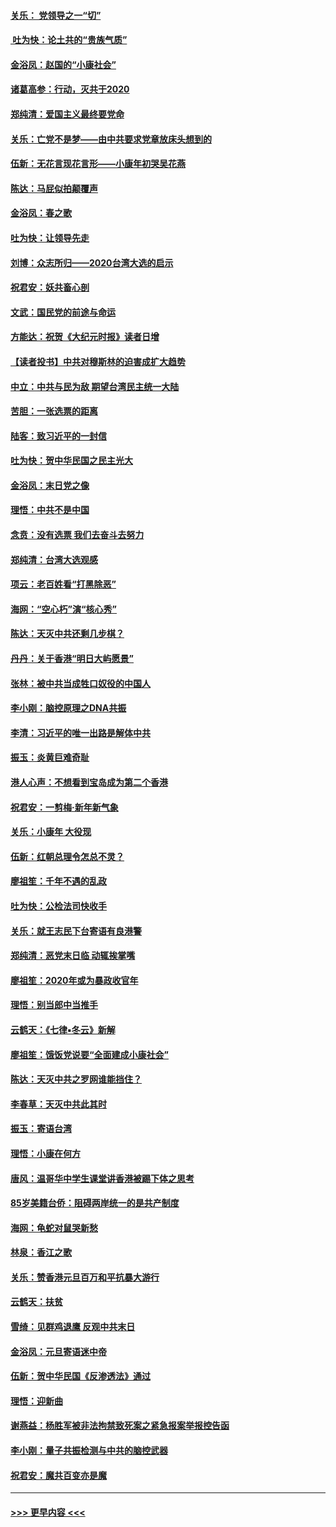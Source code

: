 #### [关乐： 党领导之一“切”](../pages/nsc993/n11804505.md?t=01192111) 
#### [ 吐为快：论土共的“贵族气质”](../pages/nsc993/n11804490.md?t=01192111) 
#### [金浴凤：赵国的“小康社会”](../pages/nsc993/n11804452.md?t=01192111) 
#### [诸葛高参：行动，灭共于2020](../pages/nsc993/n11804120.md?t=01192111) 
#### [郑纯清：爱国主义最终要党命](../pages/nsc993/n11802197.md?t=01192111) 
#### [关乐：亡党不是梦——由中共要求党章放床头想到的](../pages/nsc993/n11802156.md?t=01192111) 
#### [伍新：无花言现花言形——小康年初哭吴花燕](../pages/nsc993/n11800044.md?t=01192111) 
#### [陈达：马屁似拍颠覆声](../pages/nsc993/n11800010.md?t=01192111) 
#### [金浴凤：春之歌](../pages/nsc993/n11797687.md?t=01192111) 
#### [吐为快：让领导先走](../pages/nsc993/n11797512.md?t=01192111) 
#### [刘博：众志所归——2020台湾大选的启示](../pages/nsc993/n11796878.md?t=01192111) 
#### [祝君安：妖共畜心剖](../pages/nsc993/n11794273.md?t=01192111) 
#### [文武：国民党的前途与命运](../pages/nsc993/n11794198.md?t=01192111) 
#### [方能达：祝贺《大纪元时报》读者日增](../pages/nsc993/n11793807.md?t=01192111) 
#### [【读者投书】中共对穆斯林的迫害成扩大趋势](../pages/nsc993/n11791371.md?t=01192111) 
#### [中立：中共与民为敌 期望台湾民主统一大陆](../pages/nsc993/n11790392.md?t=01192111) 
#### [苦胆：一张选票的距离](../pages/nsc993/n11788914.md?t=01192111) 
#### [陆客：致习近平的一封信](../pages/nsc993/n11788867.md?t=01192111) 
#### [吐为快：贺中华民国之民主光大](../pages/nsc993/n11788618.md?t=01192111) 
#### [金浴凤：末日党之像](../pages/nsc993/n11787475.md?t=01192111) 
#### [理悟：中共不是中国](../pages/nsc993/n11787463.md?t=01192111) 
#### [念贲：没有选票  我们去奋斗去努力](../pages/nsc993/n11787398.md?t=01192111) 
#### [郑纯清：台湾大选观感](../pages/nsc993/n11786210.md?t=01192111) 
#### [项云：老百姓看“打黑除恶”](../pages/nsc993/n11785398.md?t=01192111) 
#### [海网：“空心朽”演“核心秀”](../pages/nsc993/n11783874.md?t=01192111) 
#### [陈达：天灭中共还剩几步棋？](../pages/nsc993/n11783719.md?t=01192111) 
#### [丹丹：关于香港“明日大屿愿景”](../pages/nsc993/n11783273.md?t=01192111) 
#### [张林：被中共当成牲口奴役的中国人](../pages/nsc993/n11782397.md?t=01192111) 
#### [李小刚：脑控原理之DNA共振](../pages/nsc993/n11780962.md?t=01192111) 
#### [李清：习近平的唯一出路是解体中共](../pages/nsc993/n11780866.md?t=01192111) 
#### [振玉：炎黄巨难奇耻](../pages/nsc993/n11779632.md?t=01192111) 
#### [港人心声：不想看到宝岛成为第二个香港](../pages/nsc993/n11778817.md?t=01192111) 
#### [祝君安：一剪梅‧新年新气象](../pages/nsc993/n11776340.md?t=01192111) 
#### [关乐：小康年 大役现](../pages/nsc993/n11774213.md?t=01192111) 
#### [伍新：红朝总理令怎总不灵？](../pages/nsc993/n11770813.md?t=01192111) 
#### [廖祖笙：千年不遇的乱政](../pages/nsc993/n11770373.md?t=01192111) 
#### [吐为快：公检法司快收手](../pages/nsc993/n11770359.md?t=01192111) 
#### [关乐：就王志民下台寄语有良港警](../pages/nsc993/n11769903.md?t=01192111) 
#### [郑纯清：恶党末日临 动辄挨掌嘴](../pages/nsc993/n11769356.md?t=01192111) 
#### [廖祖笙：2020年或为暴政收官年](../pages/nsc993/n11768216.md?t=01192111) 
#### [理悟：别当郎中当推手](../pages/nsc993/n11768243.md?t=01192111) 
#### [云鹤天：《七律▪冬云》新解](../pages/nsc993/n11768204.md?t=01192111) 
#### [廖祖笙：饿饭党说要“全面建成小康社会”](../pages/nsc993/n11767482.md?t=01192111) 
#### [陈达：天灭中共之罗网谁能挡住？](../pages/nsc993/n11767465.md?t=01192111) 
#### [李春草：天灭中共此其时](../pages/nsc993/n11767452.md?t=01192111) 
#### [振玉：寄语台湾](../pages/nsc993/n11767432.md?t=01192111) 
#### [理悟：小康在何方](../pages/nsc993/n11767394.md?t=01192111) 
#### [唐风：温哥华中学生课堂讲香港被踢下体之思考](../pages/nsc993/n11766848.md?t=01192111) 
#### [85岁美籍台侨：阻碍两岸统一的是共产制度](../pages/nsc993/n11765043.md?t=01192111) 
#### [海网：龟蛇对鼠哭新愁](../pages/nsc993/n11764895.md?t=01192111) 
#### [林泉：香江之歌](../pages/nsc993/n11764415.md?t=01192111) 
#### [关乐：赞香港元旦百万和平抗暴大游行](../pages/nsc993/n11764382.md?t=01192111) 
#### [云鹤天：扶贫](../pages/nsc993/n11764245.md?t=01192111) 
#### [雪绮：见群鸡退鹰  反观中共末日](../pages/nsc993/n11762112.md?t=01192111) 
#### [金浴凤：元旦寄语迷中帝](../pages/nsc993/n11761788.md?t=01192111) 
#### [伍新：贺中华民国《反渗透法》通过](../pages/nsc993/n11761994.md?t=01192111) 
#### [理悟：迎新曲](../pages/nsc993/n11761152.md?t=01192111) 
#### [谢燕益：杨胜军被非法拘禁致死案之紧急报案举报控告函](../pages/nsc993/n11756134.md?t=01192111) 
#### [李小刚：量子共振检测与中共的脑控武器](../pages/nsc993/n11754518.md?t=01192111) 
#### [祝君安：魔共百变亦是魔](../pages/nsc993/n11754469.md?t=01192111) 

----
#### [ >>> 更早内容 <<< ](../indexes/nsc993-earlier.md)
